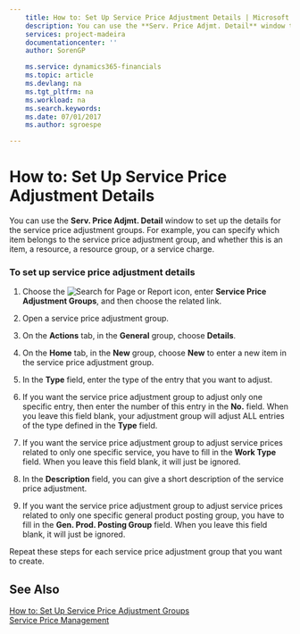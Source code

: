 ```yaml
---
    title: How to: Set Up Service Price Adjustment Details | Microsoft Docs
    description: You can use the **Serv. Price Adjmt. Detail** window to set up the details for the service price adjustment groups. For example, you can specify which item belongs to the service price adjustment group, and whether this is an item, a resource, a resource group, or a service charge.
    services: project-madeira
    documentationcenter: ''
    author: SorenGP

    ms.service: dynamics365-financials
    ms.topic: article
    ms.devlang: na
    ms.tgt_pltfrm: na
    ms.workload: na
    ms.search.keywords:
    ms.date: 07/01/2017
    ms.author: sgroespe

---
```

# How to: Set Up Service Price Adjustment Details
You can use the **Serv. Price Adjmt. Detail** window to set up the details for the service price adjustment groups. For example, you can specify which item belongs to the service price adjustment group, and whether this is an item, a resource, a resource group, or a service charge.  
  
### To set up service price adjustment details  
  
1.  Choose the ![Search for Page or Report](media/ui-search/search_small.png "Search for Page or Report icon") icon, enter **Service Price Adjustment Groups**, and then choose the related link.  
  
2.  Open a   service price adjustment group.  
  
3.  On the **Actions** tab, in the **General** group, choose **Details**.  
  
4.  On the **Home** tab, in the **New** group, choose **New** to enter a new item in the service price adjustment group.  
  
5.  In the **Type** field, enter the type of the entry that you want to adjust.  
  
6.  If you want the service price adjustment group to adjust only one specific entry, then enter the number of this entry in the **No.** field. When you leave this field blank, your adjustment group will adjust ALL entries of the type defined in the **Type** field.  
  
7.  If you want the service price adjustment group to adjust service prices related to only one specific service, you have to fill in the **Work Type** field. When you leave this field blank, it will just be ignored.  
  
8.  In the **Description** field, you can give a short description of the service price adjustment.  
  
9. If you want the service price adjustment group to adjust service prices related to only one specific general product posting group, you have to fill in the **Gen. Prod. Posting Group** field. When you leave this field blank, it will just be ignored.  
  
 Repeat these steps for each service price adjustment group that you want to create.  
  
## See Also  
 [How to: Set Up Service Price Adjustment Groups](../how-to-set-up-service-price-adjustment-groups.md)   
 [Service Price Management](../service-price-management.md)